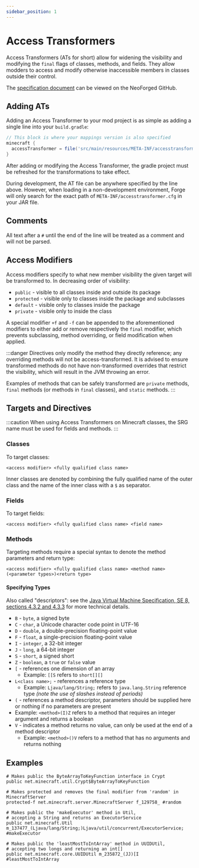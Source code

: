 ```yaml
---
sidebar_position: 1
---
```


# Access Transformers

Access Transformers (ATs for short) allow for widening the visibility and modifying the `final` flags of classes, methods, and fields. They allow modders to access and modify otherwise inaccessible members in classes outside their control.

The [specification document][specs] can be viewed on the NeoForged GitHub.

## Adding ATs

Adding an Access Transformer to your mod project is as simple as adding a single line into your `build.gradle`:

```groovy
// This block is where your mappings version is also specified
minecraft {
  accessTransformer = file('src/main/resources/META-INF/accesstransformer.cfg')
}
```

After adding or modifying the Access Transformer, the gradle project must be refreshed for the transformations to take effect.

During development, the AT file can be anywhere specified by the line above. However, when loading in a non-development environment, Forge will only search for the exact path of `META-INF/accesstransformer.cfg` in your JAR file.

## Comments

All text after a `#` until the end of the line will be treated as a comment and will not be parsed.

## Access Modifiers

Access modifiers specify to what new member visibility the given target will be transformed to. In decreasing order of visibility:

* `public` - visible to all classes inside and outside its package
* `protected` - visible only to classes inside the package and subclasses
* `default` - visible only to classes inside the package
* `private` - visible only to inside the class

A special modifier `+f` and `-f` can be appended to the aforementioned modifiers to either add or remove respectively the `final` modifier, which prevents subclassing, method overriding, or field modification when applied.

:::danger
Directives only modify the method they directly reference; any overriding methods will not be access-transformed. It is advised to ensure transformed methods do not have non-transformed overrides that restrict the visibility, which will result in the JVM throwing an error.

Examples of methods that can be safely transformed are `private` methods, `final` methods (or methods in `final` classes), and `static` methods.
:::

## Targets and Directives

:::caution
When using Access Transformers on Minecraft classes, the SRG name must be used for fields and methods.
:::

### Classes
To target classes:
```
<access modifier> <fully qualified class name>
```
Inner classes are denoted by combining the fully qualified name of the outer class and the name of the inner class with a `$` as separator.

### Fields
To target fields:
```
<access modifier> <fully qualified class name> <field name>
```

### Methods
Targeting methods require a special syntax to denote the method parameters and return type:
```
<access modifier> <fully qualified class name> <method name>(<parameter types>)<return type>
```

#### Specifying Types

Also called "descriptors": see the [Java Virtual Machine Specification, SE 8, sections 4.3.2 and 4.3.3][jvmdescriptors] for more technical details.

* `B` - `byte`, a signed byte
* `C` - `char`, a Unicode character code point in UTF-16
* `D` - `double`, a double-precision floating-point value
* `F` - `float`, a single-precision floating-point value
* `I` - `integer`, a 32-bit integer
* `J` - `long`, a 64-bit integer
* `S` - `short`, a signed short
* `Z` - `boolean`, a `true` or `false` value
* `[` - references one dimension of an array
  * Example: `[[S` refers to `short[][]`
* `L<class name>;` - references a reference type
  * Example: `Ljava/lang/String;` refers to `java.lang.String` reference type _(note the use of slashes instead of periods)_
* `(` - references a method descriptor, parameters should be supplied here or nothing if no parameters are present
 * Example: `<method>(I)Z` refers to a method that requires an integer argument and returns a boolean
* `V` - indicates a method returns no value, can only be used at the end of a method descriptor
  * Example: `<method>()V` refers to a method that has no arguments and returns nothing

Examples
--------

```
# Makes public the ByteArrayToKeyFunction interface in Crypt
public net.minecraft.util.Crypt$ByteArrayToKeyFunction

# Makes protected and removes the final modifier from 'random' in MinecraftServer
protected-f net.minecraft.server.MinecraftServer f_129758_ #random

# Makes public the 'makeExecutor' method in Util,
# accepting a String and returns an ExecutorService
public net.minecraft.Util m_137477_(Ljava/lang/String;)Ljava/util/concurrent/ExecutorService; #makeExecutor

# Makes public the 'leastMostToIntArray' method in UUIDUtil,
# accepting two longs and returning an int[]
public net.minecraft.core.UUIDUtil m_235872_(JJ)[I #leastMostToIntArray
```

[specs]: https://github.com/NeoForged/AccessTransformers/blob/main/FMLAT.md
[jvmdescriptors]: https://docs.oracle.com/javase/specs/jvms/se8/html/jvms-4.html#jvms-4.3.2
